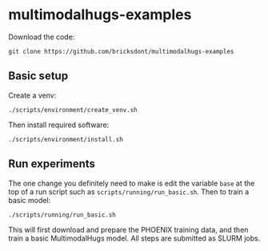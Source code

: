 # multimodalhugs-examples

Download the code:

    git clone https://github.com/bricksdont/multimodalhugs-examples

## Basic setup

Create a venv:

    ./scripts/environment/create_venv.sh

Then install required software:

    ./scripts/environment/install.sh

## Run experiments

The one change you definitely need to make is edit the 
variable `base` at the top of a run script such as `scripts/running/run_basic.sh`. Then to train a basic model:

    ./scripts/running/run_basic.sh

This will first download and prepare the PHOENIX training data,
and then train a basic MultimodalHugs model. All steps are submitted
as SLURM jobs.
